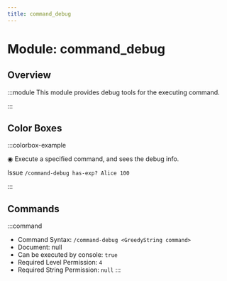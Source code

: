 ```yaml
---
title: command_debug
---
```



# Module: command_debug

## Overview
:::module
  This module provides debug tools for the executing command.


:::
## Color Boxes

:::colorbox-example

  ◉ Execute a specified command, and sees the debug info.
  
  Issue `/command-debug has-exp? Alice 100`


:::

## Commands
:::command
- Command Syntax: `/command-debug <GreedyString command>`
- Document: null
- Can be executed by console: `true`
- Required Level Permission: `4`
- Required String Permission: `null`
:::
